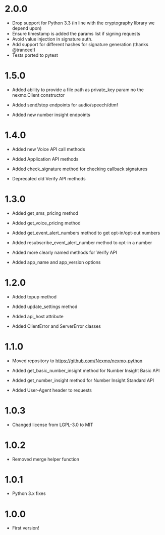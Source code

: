 # 2.0.0
* Drop support for Python 3.3 (in line with the cryptography library we depend upon)
* Ensure timestamp is added the params list if signing requests
* Avoid value injection in signature auth.
* Add support for different hashes for signature generation (thanks @trancee!)
* Tests ported to pytest

# 1.5.0

* Added ability to provide a file path as private_key param no the nexmo.Client constructor

* Added send/stop endpoints for audio/speech/dtmf

* Added new number insight endpoints

# 1.4.0

* Added new Voice API call methods

* Added Application API methods

* Added check_signature method for checking callback signatures

* Deprecated old Verify API methods

# 1.3.0

* Added get_sms_pricing method

* Added get_voice_pricing method

* Added get_event_alert_numbers method to get opt-in/opt-out numbers

* Added resubscribe_event_alert_number method to opt-in a number

* Added more clearly named methods for Verify API

* Added app_name and app_version options

# 1.2.0

* Added topup method

* Added update_settings method

* Added api_host attribute

* Added ClientError and ServerError classes

# 1.1.0

* Moved repository to https://github.com/Nexmo/nexmo-python

* Added get_basic_number_insight method for Number Insight Basic API

* Added get_number_insight method for Number Insight Standard API

* Added User-Agent header to requests

# 1.0.3

* Changed license from LGPL-3.0 to MIT

# 1.0.2

* Removed merge helper function

# 1.0.1

* Python 3.x fixes

# 1.0.0

* First version!

